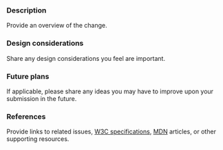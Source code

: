 ### Description

Provide an overview of the change.

### Design considerations

Share any design considerations you feel are important.

### Future plans

If applicable, please share any ideas you may have to improve upon your submission in the future.

### References

Provide links to related issues, [W3C specifications](https://www.w3.org/TR/css-2021/), [MDN](http://developer.mozilla.org) articles, or other supporting resources.
